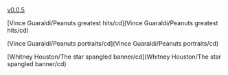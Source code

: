 [v0.0.5](https://github.com/littleflute/m21/edit/master/README.md)

[Vince Guaraldi/Peanuts greatest hits/cd](Vince Guaraldi/Peanuts greatest hits/cd)

[Vince Guaraldi/Peanuts portraits/cd](Vince Guaraldi/Peanuts portraits/cd)

[Whitney Houston/The star spangled banner/cd](Whitney Houston/The star spangled banner/cd)
